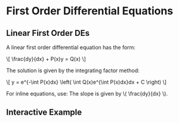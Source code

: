 # First Order Differential Equations

## Linear First Order DEs

A linear first order differential equation has the form:

\\[ \frac{dy}{dx} + P(x)y = Q(x) \\]

The solution is given by the integrating factor method:

\\[ y = e^{-\int P(x)dx} \left( \int Q(x)e^{\int P(x)dx}dx + C \right) \\]

For inline equations, use: The slope is given by \\( \frac{dy}{dx} \\).

## Interactive Example

<div class="geogebra" id="ggb-element"></div>

<script src="https://www.geogebra.org/apps/deployggb.js"></script>
<script>
    var params = {
        "appName": "graphing",
        "width": 800,
        "height": 600,
        "showToolBar": false,
        "showAlgebraInput": false,
        "showMenuBar": false,
        "showResetIcon": true,
        "enableLabelDrags": false,
        "enableShiftDragZoom": true,
        "enableRightClick": false,
        "material_id": "YOUR_GEOGEBRA_ID"
    };
    var applet = new GGBApplet(params, true);
    window.addEventListener("load", function() {
        applet.inject('ggb-element');
    });
</script>